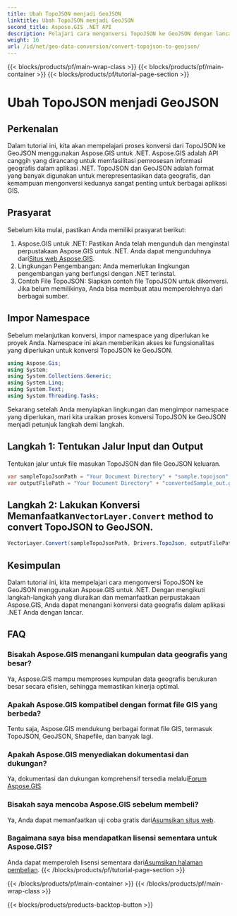 ```yaml
---
title: Ubah TopoJSON menjadi GeoJSON
linktitle: Ubah TopoJSON menjadi GeoJSON
second_title: Aspose.GIS .NET API
description: Pelajari cara mengonversi TopoJSON ke GeoJSON dengan lancar menggunakan Aspose.GIS untuk .NET. Ikuti tutorial langkah demi langkah kami untuk penanganan data geografis yang efisien.
weight: 16
url: /id/net/geo-data-conversion/convert-topojson-to-geojson/
---
```


{{< blocks/products/pf/main-wrap-class >}}
{{< blocks/products/pf/main-container >}}
{{< blocks/products/pf/tutorial-page-section >}}

# Ubah TopoJSON menjadi GeoJSON

## Perkenalan
Dalam tutorial ini, kita akan mempelajari proses konversi dari TopoJSON ke GeoJSON menggunakan Aspose.GIS untuk .NET. Aspose.GIS adalah API canggih yang dirancang untuk memfasilitasi pemrosesan informasi geografis dalam aplikasi .NET. TopoJSON dan GeoJSON adalah format yang banyak digunakan untuk merepresentasikan data geografis, dan kemampuan mengonversi keduanya sangat penting untuk berbagai aplikasi GIS.
## Prasyarat
Sebelum kita mulai, pastikan Anda memiliki prasyarat berikut:
1.  Aspose.GIS untuk .NET: Pastikan Anda telah mengunduh dan menginstal perpustakaan Aspose.GIS untuk .NET. Anda dapat mengunduhnya dari[Situs web Aspose.GIS](https://releases.aspose.com/gis/net/).
2. Lingkungan Pengembangan: Anda memerlukan lingkungan pengembangan yang berfungsi dengan .NET terinstal.
3. Contoh File TopoJSON: Siapkan contoh file TopoJSON untuk dikonversi. Jika belum memilikinya, Anda bisa membuat atau memperolehnya dari berbagai sumber.

## Impor Namespace
Sebelum melanjutkan konversi, impor namespace yang diperlukan ke proyek Anda. Namespace ini akan memberikan akses ke fungsionalitas yang diperlukan untuk konversi TopoJSON ke GeoJSON.

   ```csharp
using Aspose.Gis;
using System;
using System.Collections.Generic;
using System.Linq;
using System.Text;
using System.Threading.Tasks;
```

Sekarang setelah Anda menyiapkan lingkungan dan mengimpor namespace yang diperlukan, mari kita uraikan proses konversi TopoJSON ke GeoJSON menjadi petunjuk langkah demi langkah.
## Langkah 1: Tentukan Jalur Input dan Output

Tentukan jalur untuk file masukan TopoJSON dan file GeoJSON keluaran.
```csharp
var sampleTopoJsonPath = "Your Document Directory" + "sample.topojson";
var outputFilePath = "Your Document Directory" + "convertedSample_out.geojson";
```
##  Langkah 2: Lakukan Konversi Memanfaatkan`VectorLayer.Convert` method to convert TopoJSON to GeoJSON.
```csharp
VectorLayer.Convert(sampleTopoJsonPath, Drivers.TopoJson, outputFilePath, Drivers.GeoJson);
```

## Kesimpulan
Dalam tutorial ini, kita mempelajari cara mengonversi TopoJSON ke GeoJSON menggunakan Aspose.GIS untuk .NET. Dengan mengikuti langkah-langkah yang diuraikan dan memanfaatkan perpustakaan Aspose.GIS, Anda dapat menangani konversi data geografis dalam aplikasi .NET Anda dengan lancar.
## FAQ
### Bisakah Aspose.GIS menangani kumpulan data geografis yang besar?
Ya, Aspose.GIS mampu memproses kumpulan data geografis berukuran besar secara efisien, sehingga memastikan kinerja optimal.
### Apakah Aspose.GIS kompatibel dengan format file GIS yang berbeda?
Tentu saja, Aspose.GIS mendukung berbagai format file GIS, termasuk TopoJSON, GeoJSON, Shapefile, dan banyak lagi.
### Apakah Aspose.GIS menyediakan dokumentasi dan dukungan?
 Ya, dokumentasi dan dukungan komprehensif tersedia melalui[Forum Aspose.GIS](https://forum.aspose.com/c/gis/33).
### Bisakah saya mencoba Aspose.GIS sebelum membeli?
 Ya, Anda dapat memanfaatkan uji coba gratis dari[Asumsikan situs web](https://releases.aspose.com/).
### Bagaimana saya bisa mendapatkan lisensi sementara untuk Aspose.GIS?
 Anda dapat memperoleh lisensi sementara dari[Asumsikan halaman pembelian](https://purchase.aspose.com/temporary-license/).
{{< /blocks/products/pf/tutorial-page-section >}}

{{< /blocks/products/pf/main-container >}}
{{< /blocks/products/pf/main-wrap-class >}}

{{< blocks/products/products-backtop-button >}}
